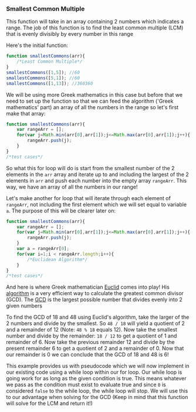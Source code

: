 ### Smallest Common Multiple
This function will take in an array containing 2 numbers which indicates a range. The job of this function is to find the least common multiple (LCM) that is evenly divisibly by every number in this range

Here's the initial function:

```Javascript
function smallestCommons(arr){
	/*Least Common Multiple*/
}
smallestCommons([1,5]); //60
smallestCommons([5,1]); //60
smallestCommons([1,13]); //360360
```

We will be using more Greek mathematics in this case but before that we need to set up the function so that we can feed the algorithm ('Greek mathematics' part) an array of all the numbers in the range so let's first make that array:

```Javascript
function smallestCommons(arr){
	var rangeArr = [];
	for(var j=Math.min(arr[0],arr[1]);j<=Math.max(arr[0],arr[1]);j++){
		rangeArr.push(j);
	}
}
/*test cases*/
```

So what this for loop will do is start from the smallest number of the 2 elements in the `arr` array and iterate up to and including the largest of the 2 elements in `arr` and push each number into the empty array `rangeArr`. This way, we have an array of all the numbers in our range!

Let's make another for loop that will iterate through each element of `rangeArr`, not including the first element which we will set equal to variable `a`. The purpose of this will be clearer later on:

```Javascript
function smallestCommons(arr){
	var rangeArr = [];
	for(var j=Math.min(arr[0],arr[1]);j<=Math.max(arr[0],arr[1]);j++){
		rangeArr.push(j);
	}
	var a = rangeArr[0];
	for(var i=1;i < rangeArr.length;i++){
		/*Euclidean Algorithm*/
	}
}
/*test cases*/
```

And here is where Greek mathematician [Euclid](https://en.wikipedia.org/wiki/Euclid) comes into play! His [algorithm](https://en.wikipedia.org/wiki/Euclidean_algorithm) is a very efficient way to calculate the greatest common divisor (GCD). The [GCD](https://en.wikipedia.org/wiki/Greatest_common_divisor#Using_Euclid.27s_algorithm) is the largest possible number that divides evenly into 2 given numbers

To find the GCD of 18 and 48 using Euclid's algorithm, take the larger of the 2 numbers and divide by the smallest. So `48 / 18` will yield a quotient of 2 and a remainder of 12 (Note: `48 % 18` equals 12). Now take the smallest number and divide by the remainder: `18 / 12` to get a quotient of 1 and remainder of 6. Now take the previous remainder 12 and divide by the present remainder 6 to get a quotient of 2 and a remainder of 0. Now that our remainder is 0 we can conclude that the GCD of 18 and 48 is 6!

This example provides us with pseudocode which we will now implement in our existing code using a while loop within our for loop. Our while loop is going work for as long as the given condition is true. This means whatever we pass as the condition must exist to evaluate true and since `0` is considered `false` to the while loop, the while loop will stop. We will use this to our advantage when solving for the GCD (Keep in mind that this function will solve for the LCM and return it!)